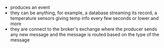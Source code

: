 - produces an event
- they can be anything, for example, a database streaming its record, a temperature sensors giving temp info every few seconds or lower and more
- they are connect to the broker's exchange where the producer sends any new message and the message is routed based on the type of the message